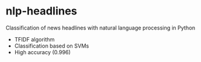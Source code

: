 # nlp-headlines
Classification of news headlines with natural language processing in Python

- TFIDF algorithm
- Classification based on SVMs
- High accuracy (0.996)

